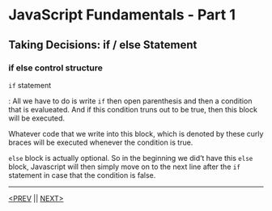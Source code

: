 # JavaScript Fundamentals - Part 1

## Taking Decisions: if / else Statement

### if else control structure

`if` statement

: All we have to do is write `if` then open parenthesis and then a condition that is evalueated. And if this condition truns out to be true, then this block will be executed.

Whatever code that we write into this block, which is denoted by these curly braces will be executed whenever the condition is true.

`else` block is actually optional. So in the beginning we did’t have this `else` block, Javascript will then simply move on to the next line after the `if` statement in case that the condition is false.

---

[<PREV](./cjs220902.md) || [NEXT>](./cjs220903.md)
